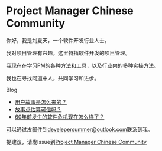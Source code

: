 # Project Manager Chinese Community

你好，我是刘夏天，一个软件开发行业人士。

我对项目管理有兴趣，这里特指软件开发的项目管理。

我现在在学习PM的各种方法和工具，以及行业内的多种实操方法。

我也在寻找同道中人，共同学习和进步。


Blog

- [用户故事是怎么来的？](userstory.md)
- [故事点估算可信吗？](storypoints.md)
- [60年前发生的软件危机现在怎么样了？](softwarecrisisNowAndThen.md)

可以通过发邮件到develepersummer@outlook.com联系到我。

提建议，请发Issue到[Project Manager Chinese Community](https://github.com/projectmanagercc/projectmanagercc.github.io)
